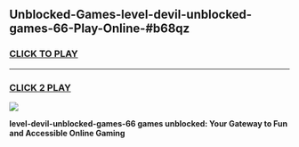 
## Unblocked-Games-level-devil-unblocked-games-66-Play-Online-#b68qz
<h3>
<a href="https://premium.freeplayer.one?title=level-devil-unblocked-games-66&ref=27F">CLICK TO PLAY</a></h3>
<hr>

<h3>
<a href="https://premium.freeplayer.one?title=level-devil-unblocked-games-66&ref=27F">CLICK 2 PLAY</a>
  
</h3>

<a href="https://premium.freeplayer.one?title=level-devil-unblocked-games-66&ref=27F"><img src="https://clearcache.store/games.png"></a>


**level-devil-unblocked-games-66 games unblocked: Your Gateway to Fun and Accessible Online Gaming**
